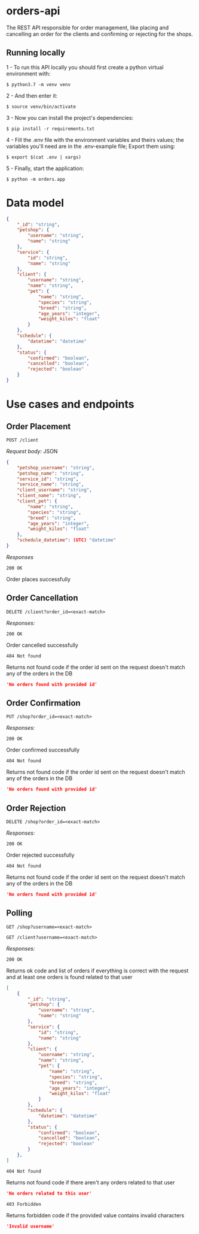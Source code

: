 # orders-api
The REST API responsible for order management, like placing and cancelling an order for the clients and confirming or rejecting for the shops.

## Running locally ##

1 - To run this API locally you should first create a python virtual environment with:

```
$ python3.7 -m venv venv
```

2 - And then enter it:

```
$ source venv/bin/activate
```

3 - Now you can install the project's dependencies:

```
$ pip install -r requirements.txt
```

4 - Fill the .env file with the environment variables and theirs values; the variables you'll need are in the .env-example file; Export them using:

```
$ export $(cat .env | xargs)
```

5 - Finally, start the application:

```
$ python -m orders.app
```

# Data model #

```json
{
    "_id": "string",
    "petshop": {
        "username": "string",
        "name": "string"
    },
    "service": {
        "id": "string",
        "name": "string"
    },
    "client": {
        "username": "string",
        "name": "string",
        "pet": {
            "name": "string",
            "species": "string",
            "breed": "string",
            "age_years": "integer",
            "weight_kilos": "float"
        }
    },
    "schedule": {
        "datetime": "datetime"
    },
    "status": {
        "confirmed": "boolean",
        "cancelled": "boolean",
        "rejected": "boolean"
    }
}
```

# Use cases and endpoints #

## Order Placement ##
`POST /client`

*Request body:*
JSON
```json
{
    "petshop_username": "string",
    "petshop_name": "string",
    "service_id": "string",
    "service_name": "string",
    "client_username": "string",
    "client_name": "string",
    "client_pet": {
        "name": "string",
        "species": "string",
        "breed": "string",
        "age_years": "integer",
        "weight_kilos": "float"
    },
    "schedule_datetime": (UTC) "datetime"
}
```

*Responses*

`200 OK`

Order places successfully

## Order Cancellation ##
`DELETE /client?order_id=<exact-match>`

*Responses:*

`200 OK`

Order cancelled successfully

`404 Not found`

Returns not found code if the order id sent on the request doesn't match any of the orders in the DB

```JSON
'No orders found with provided id'
```

## Order Confirmation ##
`PUT /shop?order_id=<exact-match>`

*Responses:*

`200 OK`

Order confirmed successfully

`404 Not found`

Returns not found code if the order id sent on the request doesn't match any of the orders in the DB

```JSON
'No orders found with provided id'
```

## Order Rejection ##
`DELETE /shop?order_id=<exact-match>`

*Responses:*

`200 OK`

Order rejected successfully

`404 Not found`

Returns not found code if the order id sent on the request doesn't match any of the orders in the DB

```JSON
'No orders found with provided id'
```

## Polling ##
`GET /shop?username=<exact-match>`

`GET /client?username=<exact-match>`

*Responses:*

`200 OK`

Returns ok code and list of orders if everything is correct with the request and at least one orders is found related to that user

```JSON
[
    {
        "_id": "string",
        "petshop": {
            "username": "string",
            "name": "string"
        },
        "service": {
            "id": "string",
            "name": "string"
        },
        "client": {
            "username": "string",
            "name": "string",
            "pet": {
                "name": "string",
                "species": "string",
                "breed": "string",
                "age_years": "integer",
                "weight_kilos": "float"
            }
        },
        "schedule": {
            "datetime": "datetime"
        },
        "status": {
            "confirmed": "boolean",
            "cancelled": "boolean",
            "rejected": "boolean"
        }
    },
]
```

`404 Not found`

Returns not found code if there aren't any orders related to that user

```JSON
'No orders related to this user'
```

`403 Forbidden`

Returns forbidden code if the provided value contains invalid characters

```JSON
'Invalid username'
```
